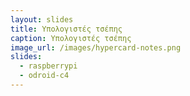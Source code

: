 ```yaml
---
layout: slides
title: Υπολογιστές τσέπης
caption: Yπολογιστές τσέπης
image_url: /images/hypercard-notes.png
slides:
  - raspberrypi
  - odroid-c4
---
```

